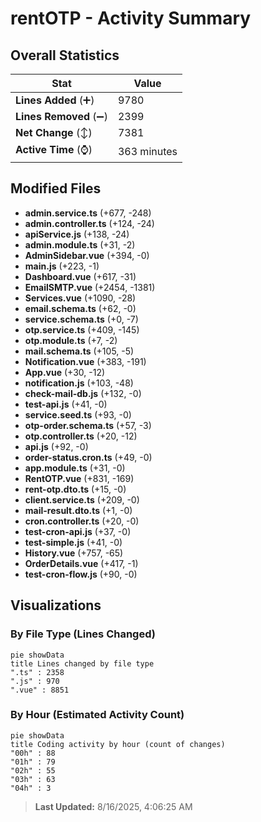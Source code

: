 # rentOTP - Activity Summary 

## Overall Statistics

| Stat                   | Value                                                             |
| ---------------------- | ----------------------------------------------------------------- |
| **Lines Added** (➕)   | 9780                                          |
| **Lines Removed** (➖) | 2399                                        |
| **Net Change** (↕)    | 7381                |
| **Active Time** (⌚)   | 363 minutes |


## Modified Files
- **admin.service.ts** (+677, -248)
- **admin.controller.ts** (+124, -24)
- **apiService.js** (+138, -24)
- **admin.module.ts** (+31, -2)
- **AdminSidebar.vue** (+394, -0)
- **main.js** (+223, -1)
- **Dashboard.vue** (+617, -31)
- **EmailSMTP.vue** (+2454, -1381)
- **Services.vue** (+1090, -28)
- **email.schema.ts** (+62, -0)
- **service.schema.ts** (+0, -7)
- **otp.service.ts** (+409, -145)
- **otp.module.ts** (+7, -2)
- **mail.schema.ts** (+105, -5)
- **Notification.vue** (+383, -191)
- **App.vue** (+30, -12)
- **notification.js** (+103, -48)
- **check-mail-db.js** (+132, -0)
- **test-api.js** (+41, -0)
- **service.seed.ts** (+93, -0)
- **otp-order.schema.ts** (+57, -3)
- **otp.controller.ts** (+20, -12)
- **api.js** (+92, -0)
- **order-status.cron.ts** (+49, -0)
- **app.module.ts** (+31, -0)
- **RentOTP.vue** (+831, -169)
- **rent-otp.dto.ts** (+15, -0)
- **client.service.ts** (+209, -0)
- **mail-result.dto.ts** (+1, -0)
- **cron.controller.ts** (+20, -0)
- **test-cron-api.js** (+37, -0)
- **test-simple.js** (+41, -0)
- **History.vue** (+757, -65)
- **OrderDetails.vue** (+417, -1)
- **test-cron-flow.js** (+90, -0)

## Visualizations

### By File Type (Lines Changed)

```mermaid
pie showData
title Lines changed by file type
".ts" : 2358
".js" : 970
".vue" : 8851
```

### By Hour (Estimated Activity Count)

```mermaid
pie showData
title Coding activity by hour (count of changes)
"00h" : 88
"01h" : 79
"02h" : 55
"03h" : 63
"04h" : 3
```


> **Last Updated:** 8/16/2025, 4:06:25 AM